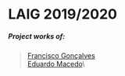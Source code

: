 # LAIG 2019/2020

##### Project works of:

> [Francisco Gonçalves](github.com/kiko-g)\
> [Eduardo Macedo](github.com/EduMacedo99)\
